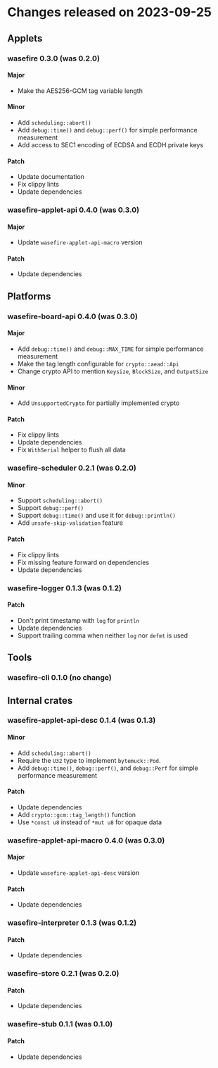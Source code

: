 # Changes released on 2023-09-25

## Applets

### wasefire 0.3.0 (was 0.2.0)

#### Major

- Make the AES256-GCM tag variable length

#### Minor

- Add `scheduling::abort()`
- Add `debug::time()` and `debug::perf()` for simple performance measurement
- Add access to SEC1 encoding of ECDSA and ECDH private keys

#### Patch

- Update documentation
- Fix clippy lints
- Update dependencies

### wasefire-applet-api 0.4.0 (was 0.3.0)

#### Major

- Update `wasefire-applet-api-macro` version

#### Patch

- Update dependencies

## Platforms

### wasefire-board-api 0.4.0 (was 0.3.0)

#### Major

- Add `debug::time()` and `debug::MAX_TIME` for simple performance measurement
- Make the tag length configurable for `crypto::aead::Api`
- Change crypto API to mention `Keysize`, `BlockSize`, and `OutputSize`

#### Minor

- Add `UnsupportedCrypto` for partially implemented crypto

#### Patch

- Fix clippy lints
- Update dependencies
- Fix `WithSerial` helper to flush all data

### wasefire-scheduler 0.2.1 (was 0.2.0)

#### Minor

- Support `scheduling::abort()`
- Support `debug::perf()`
- Support `debug::time()` and use it for `debug::println()`
- Add `unsafe-skip-validation` feature

#### Patch

- Fix clippy lints
- Fix missing feature forward on dependencies
- Update dependencies

### wasefire-logger 0.1.3 (was 0.1.2)

#### Patch

- Don't print timestamp with `log` for `println`
- Update dependencies
- Support trailing comma when neither `log` nor `defmt` is used

## Tools

### wasefire-cli 0.1.0 (no change)
## Internal crates

### wasefire-applet-api-desc 0.1.4 (was 0.1.3)

#### Minor

- Add `scheduling::abort()`
- Require the `U32` type to implement `bytemuck::Pod`.
- Add `debug::time()`, `debug::perf()`, and `debug::Perf` for simple performance
  measurement

#### Patch

- Update dependencies
- Add `crypto::gcm::tag_length()` function
- Use `*const u8` instead of `*mut u8` for opaque data

### wasefire-applet-api-macro 0.4.0 (was 0.3.0)

#### Major

- Update `wasefire-applet-api-desc` version

#### Patch

- Update dependencies

### wasefire-interpreter 0.1.3 (was 0.1.2)

#### Patch

- Update dependencies

### wasefire-store 0.2.1 (was 0.2.0)

#### Patch

- Update dependencies

### wasefire-stub 0.1.1 (was 0.1.0)

#### Patch

- Update dependencies
